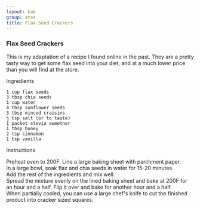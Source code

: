 ```yaml
---
layout: kab
group: atos
title: Flax Seed Crackers
---
```


### Flax Seed Crackers

This is my adaptation of a recipe I found online in the past. They are a pretty tasty way to get some flax seed into your diet, and at a much lower price than you will find at the store.

Ingredients

    1 cup flax seeds
    3 tbsp chia seeds
    1 cup water
    4 tbsp sunflower seeds
    3 tbsp minced craisins
    ½ tsp salt (or to taste)
    1 packet stevia sweetner
    1 tbsp honey
    2 tsp cinnamon
    1 tsp vanilla

Instructions

Preheat oven to 200F. Line a large baking sheet with parchment paper.  
In a large bowl, soak flax and chia seeds in water for 15-20 minutes.  
Add the rest of the ingredients and mix well.  
Spread the mixture evenly on the lined baking sheet and bake at 200F for an hour and a half. Flip it over and bake for another hour and a half.  
When partially cooled, you can use a large chef's knife to cut the finished product into cracker sized squares.
<br/>
<br/>
